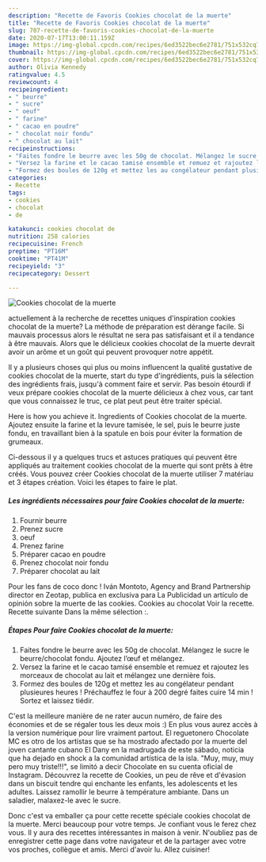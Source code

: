 ```yaml
---
description: "Recette de Favoris Cookies chocolat de la muerte"
title: "Recette de Favoris Cookies chocolat de la muerte"
slug: 707-recette-de-favoris-cookies-chocolat-de-la-muerte
date: 2020-07-17T13:00:11.159Z
image: https://img-global.cpcdn.com/recipes/6ed3522bec6e2781/751x532cq70/cookies-chocolat-de-la-muerte-photo-principale-de-la-recette.jpg
thumbnail: https://img-global.cpcdn.com/recipes/6ed3522bec6e2781/751x532cq70/cookies-chocolat-de-la-muerte-photo-principale-de-la-recette.jpg
cover: https://img-global.cpcdn.com/recipes/6ed3522bec6e2781/751x532cq70/cookies-chocolat-de-la-muerte-photo-principale-de-la-recette.jpg
author: Olivia Kennedy
ratingvalue: 4.5
reviewcount: 4
recipeingredient:
- " beurre"
- " sucre"
- " oeuf"
- " farine"
- " cacao en poudre"
- " chocolat noir fondu"
- " chocolat au lait"
recipeinstructions:
- "Faites fondre le beurre avec les 50g de chocolat. Mélangez le sucre le beurre/chocolat fondu. Ajoutez l’œuf et mélangez."
- "Versez la farine et le cacao tamisé ensemble et remuez et rajoutez les morceaux de chocolat au lait et mélangez une dernière fois."
- "Formez des boules de 120g et mettez les au congélateur pendant plusieures heures ! Préchauffez le four à 200 degré faites cuire 14 min ! Sortez et laissez tiédir."
categories:
- Recette
tags:
- cookies
- chocolat
- de

katakunci: cookies chocolat de 
nutrition: 258 calories
recipecuisine: French
preptime: "PT16M"
cooktime: "PT41M"
recipeyield: "3"
recipecategory: Dessert

---
```



![Cookies chocolat de la muerte](https://img-global.cpcdn.com/recipes/6ed3522bec6e2781/751x532cq70/cookies-chocolat-de-la-muerte-photo-principale-de-la-recette.jpg)

actuellement à la recherche de recettes uniques d'inspiration cookies chocolat de la muerte? La méthode de préparation est dérange facile. Si mauvais processus alors le résultat ne sera pas satisfaisant et il a tendance à être mauvais. Alors que le délicieux cookies chocolat de la muerte devrait avoir un arôme et un goût qui peuvent provoquer notre appétit.

Il y a plusieurs choses qui plus ou moins influencent la qualité gustative de cookies chocolat de la muerte, start du type d'ingrédients, puis la sélection des ingrédients frais, jusqu'à comment faire et servir. Pas besoin étourdi if veux prépare cookies chocolat de la muerte délicieux à chez vous, car tant que vous connaissez le truc, ce plat peut peut être traiter spécial.

Here is how you achieve it. Ingredients of Cookies chocolat de la muerte. Ajoutez ensuite la farine et la levure tamisée, le sel, puis le beurre juste fondu, en travaillant bien à la spatule en bois pour éviter la formation de grumeaux.


Ci-dessous il y a quelques trucs et astuces pratiques qui peuvent être appliqués au traitement cookies chocolat de la muerte qui sont prêts à être créés. Vous pouvez créer Cookies chocolat de la muerte utiliser 7 matériau et 3 étapes création. Voici les étapes to faire le plat.

<!--inarticleads1-->

##### Les ingrédients nécessaires pour faire Cookies chocolat de la muerte:

1. Fournir  beurre
1. Prenez  sucre
1.   oeuf
1. Prenez  farine
1. Préparer  cacao en poudre
1. Prenez  chocolat noir fondu
1. Préparer  chocolat au lait


Pour les fans de coco donc ! Iván Montoto, Agency and Brand Partnership director en Zeotap, publica en exclusiva para La Publicidad un artículo de opinión sobre la muerte de las cookies. Cookies au chocolat Voir la recette. Recette suivante Dans la même sélection :. 

<!--inarticleads2-->

##### Étapes Pour faire Cookies chocolat de la muerte:

1. Faites fondre le beurre avec les 50g de chocolat. Mélangez le sucre le beurre/chocolat fondu. Ajoutez l’œuf et mélangez.
1. Versez la farine et le cacao tamisé ensemble et remuez et rajoutez les morceaux de chocolat au lait et mélangez une dernière fois.
1. Formez des boules de 120g et mettez les au congélateur pendant plusieures heures ! Préchauffez le four à 200 degré faites cuire 14 min ! Sortez et laissez tiédir.


C&#39;est la meilleure manière de ne rater aucun numéro, de faire des économies et de se régaler tous les deux mois :) En plus vous aurez accès à la version numérique pour lire vraiment partout. El reguetonero Chocolate MC es otro de los artistas que se ha mostrado afectado por la muerte del joven cantante cubano El Dany en la madrugada de este sábado, noticia que ha dejado en shock a la comunidad artística de la isla. &#34;Muy, muy, muy pero muy triste!!!&#34;, se limitó a decir Chocolate en su cuenta oficial de Instagram. Découvrez la recette de Cookies, un peu de rêve et d&#39;évasion dans un biscuit tendre qui enchante les enfants, les adolescents et les adultes. Laissez ramollir le beurre à température ambiante. Dans un saladier, malaxez-le avec le sucre. 


Donc c'est va emballer ça pour cette recette spéciale cookies chocolat de la muerte. Merci beaucoup pour votre temps. Je confiant vous le ferez chez vous. Il y aura des recettes  intéressantes in maison à venir. N'oubliez pas de enregistrer cette page dans votre navigateur et de la partager avec votre vos proches, collègue et amis. Merci d'avoir lu. Allez cuisiner!
